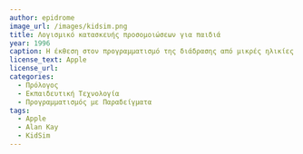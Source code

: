 ```yaml
---
author: epidrome
image_url: /images/kidsim.png
title: Λογισμικό κατασκευής προσομοιώσεων για παιδιά
year: 1996
caption: Η έκθεση στον προγραμματισμό της διάδρασης από μικρές ηλικίες έχει αναγνωριστεί ως μια σημαντική αξία του ψηφιακού αλφαβητισμού και έχει γίνει μια διαχρονική προσπάθεια να φτιαχτούν οπτικές γλώσσες προγραμματισμού ώστε η διάδραση με τους υπολογιστές να είναι κάτι περισσότερο από απλή κατανάλωση έτοιμων εμπειριών. Το KidSim βασίζεται στην οπτική διάδραση με παραδείγματα, όπου ο κώδικας παράγεται αυτόματα χωρίς κείμενο ή τουβλάκια.
license_text: Apple
license_url:
categories:
  - Πρόλογος
  - Εκπαιδευτική Τεχνολογία
  - Προγραμματισμός με Παραδείγματα
tags:
  - Apple
  - Alan Kay
  - KidSim
---
```

